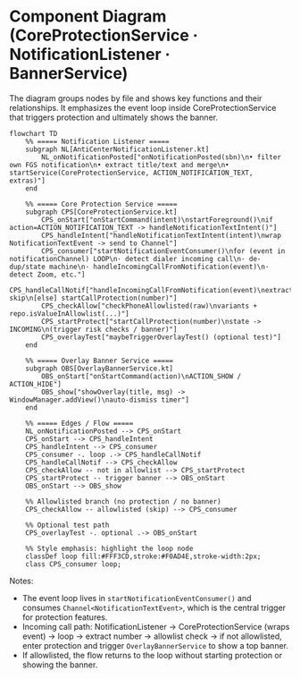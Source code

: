 # Component Diagram (CoreProtectionService · NotificationListener · BannerService)

The diagram groups nodes by file and shows key functions and their relationships. It emphasizes the event loop inside CoreProtectionService that triggers protection and ultimately shows the banner.

```mermaid
flowchart TD
	%% ===== Notification Listener =====
	subgraph NL[AntiCenterNotificationListener.kt]
		NL_onNotificationPosted["onNotificationPosted(sbn)\n• filter own FGS notification\n• extract title/text and merge\n• startService(CoreProtectionService, ACTION_NOTIFICATION_TEXT, extras)"]
	end

	%% ===== Core Protection Service =====
	subgraph CPS[CoreProtectionService.kt]
		CPS_onStart["onStartCommand(intent)\nstartForeground()\nif action=ACTION_NOTIFICATION_TEXT -> handleNotificationTextIntent()"]
		CPS_handleIntent["handleNotificationTextIntent(intent)\nwrap NotificationTextEvent -> send to Channel"]
		CPS_consumer["startNotificationEventConsumer()\nfor (event in notificationChannel) LOOP\n· detect dialer incoming call\n· de-dup/state machine\n· handleIncomingCallFromNotification(event)\n· detect Zoom, etc."]
		CPS_handleCallNotif["handleIncomingCallFromNotification(event)\nextractPhoneNumber()\ncheckPhoneAllowlisted()\n[allowlisted?] skip\n[else] startCallProtection(number)"]
		CPS_checkAllow["checkPhoneAllowlisted(raw)\nvariants + repo.isValueInAllowlist(...)"]
		CPS_startProtect["startCallProtection(number)\nstate -> INCOMING\n(trigger risk checks / banner)"]
		CPS_overlayTest["maybeTriggerOverlayTest() (optional test)"]
	end

	%% ===== Overlay Banner Service =====
	subgraph OBS[OverlayBannerService.kt]
		OBS_onStart["onStartCommand(action)\nACTION_SHOW / ACTION_HIDE"]
		OBS_show["showOverlay(title, msg) -> WindowManager.addView()\nauto-dismiss timer"]
	end

	%% ===== Edges / Flow =====
	NL_onNotificationPosted --> CPS_onStart
	CPS_onStart --> CPS_handleIntent
	CPS_handleIntent --> CPS_consumer
	CPS_consumer -. loop .-> CPS_handleCallNotif
	CPS_handleCallNotif --> CPS_checkAllow
	CPS_checkAllow -- not in allowlist --> CPS_startProtect
	CPS_startProtect -- trigger banner --> OBS_onStart
	OBS_onStart --> OBS_show

	%% Allowlisted branch (no protection / no banner)
	CPS_checkAllow -- allowlisted (skip) --> CPS_consumer

	%% Optional test path
	CPS_overlayTest -. optional .-> OBS_onStart

	%% Style emphasis: highlight the loop node
	classDef loop fill:#FFF3CD,stroke:#F0AD4E,stroke-width:2px;
	class CPS_consumer loop;
```

Notes:

- The event loop lives in `startNotificationEventConsumer()` and consumes `Channel<NotificationTextEvent>`, which is the central trigger for protection features.
- Incoming call path: NotificationListener → CoreProtectionService (wraps event) → loop → extract number → allowlist check → if not allowlisted, enter protection and trigger `OverlayBannerService` to show a top banner.
- If allowlisted, the flow returns to the loop without starting protection or showing the banner.


